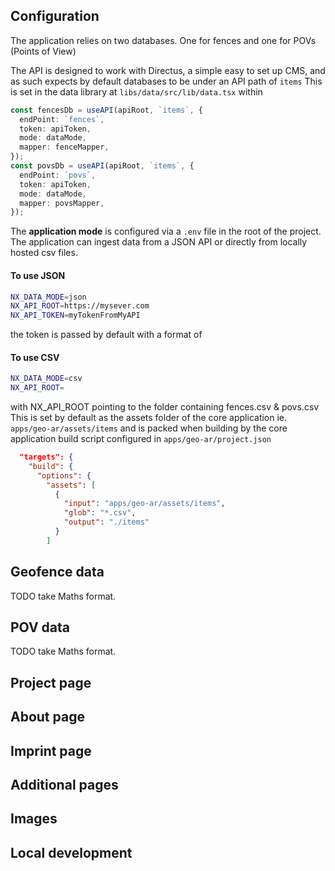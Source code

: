 ## Configuration

The application relies on two databases.
One for fences and one for POVs (Points of View)

The API is designed to work with Directus, a simple easy to set up CMS, and as such expects by default databases to be under an API path of `items`
This is set in the data library at `libs/data/src/lib/data.tsx` within

```typescript
const fencesDb = useAPI(apiRoot, `items`, {
  endPoint: `fences`,
  token: apiToken,
  mode: dataMode,
  mapper: fenceMapper,
});
const povsDb = useAPI(apiRoot, `items`, {
  endPoint: `povs`,
  token: apiToken,
  mode: dataMode,
  mapper: povsMapper,
});
```

The **application mode** is configured via a `.env` file in the root of the project.
The application can ingest data from a JSON API or directly from locally hosted csv files.

#### To use JSON

```bash
NX_DATA_MODE=json
NX_API_ROOT=https://mysever.com
NX_API_TOKEN=myTokenFromMyAPI
```

the token is passed by default with a format of

#### To use CSV

```bash
NX_DATA_MODE=csv
NX_API_ROOT=
```

with NX_API_ROOT pointing to the folder containing fences.csv & povs.csv
This is set by default as the assets folder of the core application
ie. `apps/geo-ar/assets/items`
and is packed when building by the core application build script configured in `apps/geo-ar/project.json`

```json
  "targets": {
    "build": {
      "options": {
        "assets": [
          {
            "input": "apps/geo-ar/assets/items",
            "glob": "*.csv",
            "output": "./items"
          }
        ]
```

## Geofence data

TODO take Maths format.

## POV data

TODO take Maths format.

## Project page

## About page

## Imprint page

## Additional pages

## Images

## Local development
